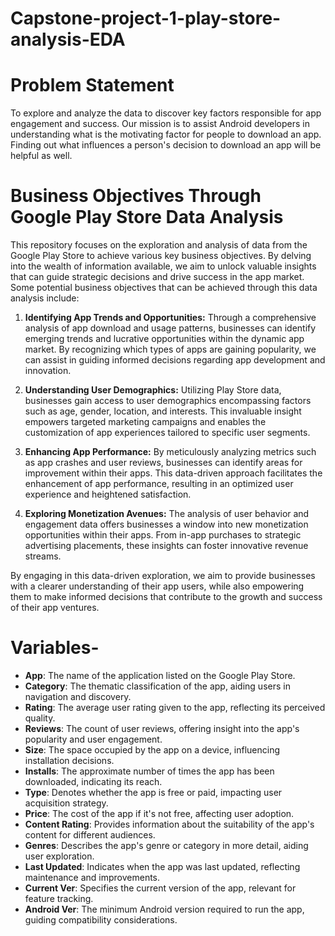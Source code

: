 # Capstone-project-1-play-store-analysis-EDA
# Problem Statement
To explore and analyze the data to discover key factors responsible for app engagement and success. Our mission is to assist Android developers in understanding what is the motivating factor for people to download an app. Finding out what influences a person's decision to download an app will be helpful as well.

# Business Objectives Through Google Play Store Data Analysis
This repository focuses on the exploration and analysis of data from the Google Play Store to achieve various key business objectives. By delving into the wealth of information available, we aim to unlock valuable insights that can guide strategic decisions and drive success in the app market. Some potential business objectives that can be achieved through this data analysis include:

1. **Identifying App Trends and Opportunities:**
   Through a comprehensive analysis of app download and usage patterns, businesses can identify emerging trends and lucrative opportunities within the dynamic app market. By recognizing which types of apps are gaining popularity, we can assist in guiding informed decisions regarding app development and innovation.

2. **Understanding User Demographics:**
   Utilizing Play Store data, businesses gain access to user demographics encompassing factors such as age, gender, location, and interests. This invaluable insight empowers targeted marketing campaigns and enables the customization of app experiences tailored to specific user segments.

3. **Enhancing App Performance:**
   By meticulously analyzing metrics such as app crashes and user reviews, businesses can identify areas for improvement within their apps. This data-driven approach facilitates the enhancement of app performance, resulting in an optimized user experience and heightened satisfaction.

4. **Exploring Monetization Avenues:**
   The analysis of user behavior and engagement data offers businesses a window into new monetization opportunities within their apps. From in-app purchases to strategic advertising placements, these insights can foster innovative revenue streams.

By engaging in this data-driven exploration, we aim to provide businesses with a clearer understanding of their app users, while also empowering them to make informed decisions that contribute to the growth and success of their app ventures.

# Variables-
- **App**: The name of the application listed on the Google Play Store.
- **Category**: The thematic classification of the app, aiding users in navigation and discovery.
- **Rating**: The average user rating given to the app, reflecting its perceived quality.
- **Reviews**: The count of user reviews, offering insight into the app's popularity and user engagement.
- **Size**: The space occupied by the app on a device, influencing installation decisions.
- **Installs**: The approximate number of times the app has been downloaded, indicating its reach.
- **Type**: Denotes whether the app is free or paid, impacting user acquisition strategy.
- **Price**: The cost of the app if it's not free, affecting user adoption.
- **Content Rating**: Provides information about the suitability of the app's content for different audiences.
- **Genres**: Describes the app's genre or category in more detail, aiding user exploration.
- **Last Updated**: Indicates when the app was last updated, reflecting maintenance and improvements.
- **Current Ver**: Specifies the current version of the app, relevant for feature tracking.
- **Android Ver**: The minimum Android version required to run the app, guiding compatibility considerations.



